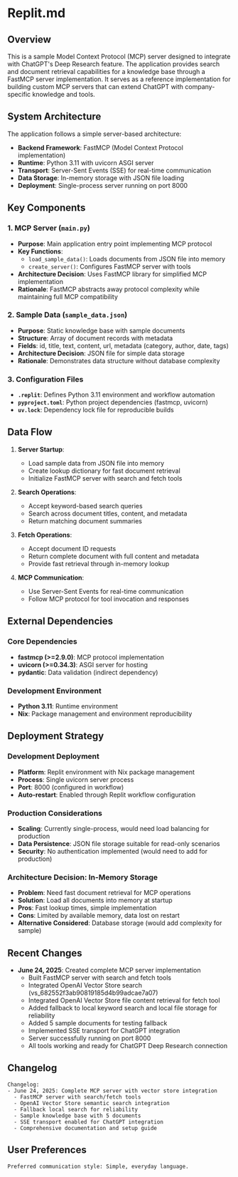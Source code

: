 # Replit.md

## Overview

This is a sample Model Context Protocol (MCP) server designed to integrate with ChatGPT's Deep Research feature. The application provides search and document retrieval capabilities for a knowledge base through a FastMCP server implementation. It serves as a reference implementation for building custom MCP servers that can extend ChatGPT with company-specific knowledge and tools.

## System Architecture

The application follows a simple server-based architecture:

- **Backend Framework**: FastMCP (Model Context Protocol implementation)
- **Runtime**: Python 3.11 with uvicorn ASGI server
- **Transport**: Server-Sent Events (SSE) for real-time communication
- **Data Storage**: In-memory storage with JSON file loading
- **Deployment**: Single-process server running on port 8000

## Key Components

### 1. MCP Server (`main.py`)
- **Purpose**: Main application entry point implementing MCP protocol
- **Key Functions**:
  - `load_sample_data()`: Loads documents from JSON file into memory
  - `create_server()`: Configures FastMCP server with tools
- **Architecture Decision**: Uses FastMCP library for simplified MCP implementation
- **Rationale**: FastMCP abstracts away protocol complexity while maintaining full MCP compatibility

### 2. Sample Data (`sample_data.json`)
- **Purpose**: Static knowledge base with sample documents
- **Structure**: Array of document records with metadata
- **Fields**: id, title, text, content, url, metadata (category, author, date, tags)
- **Architecture Decision**: JSON file for simple data storage
- **Rationale**: Demonstrates data structure without database complexity

### 3. Configuration Files
- **`.replit`**: Defines Python 3.11 environment and workflow automation
- **`pyproject.toml`**: Python project dependencies (fastmcp, uvicorn)
- **`uv.lock`**: Dependency lock file for reproducible builds

## Data Flow

1. **Server Startup**: 
   - Load sample data from JSON file into memory
   - Create lookup dictionary for fast document retrieval
   - Initialize FastMCP server with search and fetch tools

2. **Search Operations**:
   - Accept keyword-based search queries
   - Search across document titles, content, and metadata
   - Return matching document summaries

3. **Fetch Operations**:
   - Accept document ID requests
   - Return complete document with full content and metadata
   - Provide fast retrieval through in-memory lookup

4. **MCP Communication**:
   - Use Server-Sent Events for real-time communication
   - Follow MCP protocol for tool invocation and responses

## External Dependencies

### Core Dependencies
- **fastmcp (>=2.9.0)**: MCP protocol implementation
- **uvicorn (>=0.34.3)**: ASGI server for hosting
- **pydantic**: Data validation (indirect dependency)

### Development Environment
- **Python 3.11**: Runtime environment
- **Nix**: Package management and environment reproducibility

## Deployment Strategy

### Development Deployment
- **Platform**: Replit environment with Nix package management
- **Process**: Single uvicorn server process
- **Port**: 8000 (configured in workflow)
- **Auto-restart**: Enabled through Replit workflow configuration

### Production Considerations
- **Scaling**: Currently single-process, would need load balancing for production
- **Data Persistence**: JSON file storage suitable for read-only scenarios
- **Security**: No authentication implemented (would need to add for production)

### Architecture Decision: In-Memory Storage
- **Problem**: Need fast document retrieval for MCP operations
- **Solution**: Load all documents into memory at startup
- **Pros**: Fast lookup times, simple implementation
- **Cons**: Limited by available memory, data lost on restart
- **Alternative Considered**: Database storage (would add complexity for sample)

## Recent Changes

- **June 24, 2025**: Created complete MCP server implementation
  - Built FastMCP server with search and fetch tools
  - Integrated OpenAI Vector Store search (vs_682552f3ab90819185d4b99adcae7a07)
  - Integrated OpenAI Vector Store file content retrieval for fetch tool
  - Added fallback to local keyword search and local file storage for reliability
  - Added 5 sample documents for testing fallback
  - Implemented SSE transport for ChatGPT integration
  - Server successfully running on port 8000
  - All tools working and ready for ChatGPT Deep Research connection

## Changelog

```
Changelog:
- June 24, 2025: Complete MCP server with vector store integration
  - FastMCP server with search/fetch tools
  - OpenAI Vector Store semantic search integration
  - Fallback local search for reliability
  - Sample knowledge base with 5 documents  
  - SSE transport enabled for ChatGPT integration
  - Comprehensive documentation and setup guide
```

## User Preferences

```
Preferred communication style: Simple, everyday language.
```